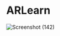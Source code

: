 # ARLearn

![Screenshot (142)](https://user-images.githubusercontent.com/86605001/174019985-c6ebb0e0-65e5-4640-b571-5639709f1045.png)
